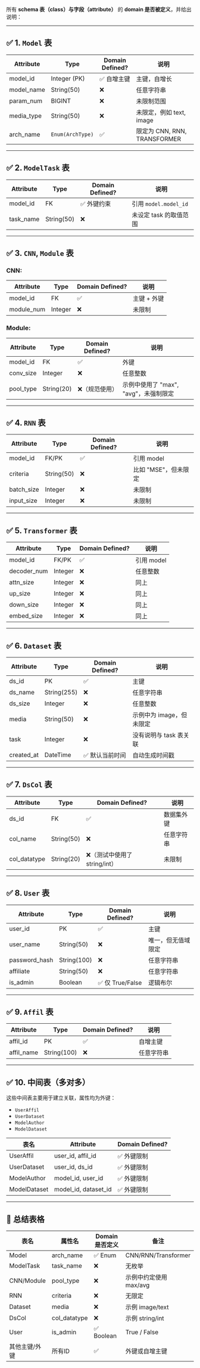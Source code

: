 所有 **schema 表（class）与字段（attribute）** 的 **domain 是否被定义**，并给出说明：

---

## ✅ 1. `Model` 表

| Attribute     | Type         | Domain Defined? | 说明 |
|---------------|--------------|------------------|------|
| model_id      | Integer (PK) | ✅ 自增主键       | 主键，自增长 |
| model_name    | String(50)   | ❌               | 任意字符串 |
| param_num     | BIGINT       | ❌               | 未限制范围 |
| media_type    | String(50)   | ❌               | 未限定，例如 text, image |
| arch_name     | `Enum(ArchType)` | ✅         | 限定为 CNN, RNN, TRANSFORMER |

---

## ✅ 2. `ModelTask` 表

| Attribute     | Type         | Domain Defined? | 说明 |
|---------------|--------------|------------------|------|
| model_id      | FK           | ✅ 外键约束       | 引用 `model.model_id` |
| task_name     | String(50)   | ❌               | 未设定 task 的取值范围 |

---

## ✅ 3. `CNN`, `Module` 表

### CNN:

| Attribute     | Type         | Domain Defined? | 说明 |
|---------------|--------------|------------------|------|
| model_id      | FK           | ✅               | 主键 + 外键 |
| module_num    | Integer      | ❌               | 未限制 |

### Module:

| Attribute     | Type         | Domain Defined? | 说明 |
|---------------|--------------|------------------|------|
| model_id      | FK           | ✅               | 外键 |
| conv_size     | Integer      | ❌               | 任意整数 |
| pool_type     | String(20)   | ❌（规范使用）   | 示例中使用了 "max", "avg"，未强制限定 |

---

## ✅ 4. `RNN` 表

| Attribute     | Type         | Domain Defined? | 说明 |
|---------------|--------------|------------------|------|
| model_id      | FK/PK        | ✅               | 引用 model |
| criteria      | String(50)   | ❌               | 比如 "MSE"，但未限定 |
| batch_size    | Integer      | ❌               | 未限制 |
| input_size    | Integer      | ❌               | 未限制 |

---

## ✅ 5. `Transformer` 表

| Attribute     | Type         | Domain Defined? | 说明 |
|---------------|--------------|------------------|------|
| model_id      | FK/PK        | ✅               | 引用 model |
| decoder_num   | Integer      | ❌               | 任意整数 |
| attn_size     | Integer      | ❌               | 同上 |
| up_size       | Integer      | ❌               | 同上 |
| down_size     | Integer      | ❌               | 同上 |
| embed_size    | Integer      | ❌               | 同上 |

---

## ✅ 6. `Dataset` 表

| Attribute     | Type         | Domain Defined? | 说明 |
|---------------|--------------|------------------|------|
| ds_id         | PK           | ✅               | 主键 |
| ds_name       | String(255)  | ❌               | 任意字符串 |
| ds_size       | Integer      | ❌               | 任意整数 |
| media         | String(50)   | ❌               | 示例中为 image，但未限定 |
| task          | Integer      | ❌               | 没有说明与 task 表关联 |
| created_at    | DateTime     | ✅ 默认当前时间   | 自动生成时间戳 |

---

## ✅ 7. `DsCol` 表

| Attribute     | Type         | Domain Defined? | 说明 |
|---------------|--------------|------------------|------|
| ds_id         | FK           | ✅               | 数据集外键 |
| col_name      | String(50)   | ❌               | 任意字符串 |
| col_datatype  | String(20)   | ❌（测试中使用了string/int） | 未限制 |

---

## ✅ 8. `User` 表

| Attribute     | Type         | Domain Defined? | 说明 |
|---------------|--------------|------------------|------|
| user_id       | PK           | ✅               | 主键 |
| user_name     | String(50)   | ❌               | 唯一，但无值域限定 |
| password_hash | String(100)  | ❌               | 任意字符串 |
| affiliate     | String(50)   | ❌               | 任意字符串 |
| is_admin      | Boolean      | ✅ 仅 True/False | 逻辑布尔 |

---

## ✅ 9. `Affil` 表

| Attribute     | Type         | Domain Defined? | 说明 |
|---------------|--------------|------------------|------|
| affil_id      | PK           | ✅               | 自增主键 |
| affil_name    | String(100)  | ❌               | 任意字符串 |

---

## ✅ 10. 中间表（多对多）

这些中间表主要用于建立关联，属性均为外键：

- `UserAffil`
- `UserDataset`
- `ModelAuthor`
- `ModelDataset`

| 表名            | Attribute        | Domain Defined? |
|------------------|------------------|------------------|
| UserAffil        | user_id, affil_id| ✅ 外键限制       |
| UserDataset      | user_id, ds_id   | ✅ 外键限制       |
| ModelAuthor      | model_id, user_id| ✅ 外键限制       |
| ModelDataset     | model_id, dataset_id | ✅ 外键限制   |

---

## 📌 总结表格

| 表名          | 属性名           | Domain是否定义 | 备注 |
|---------------|------------------|----------------|------|
| Model         | arch_name        | ✅ Enum        | CNN/RNN/Transformer |
| ModelTask     | task_name        | ❌             | 无枚举 |
| CNN/Module    | pool_type        | ❌             | 示例中约定使用 max/avg |
| RNN           | criteria         | ❌             | 无限定 |
| Dataset       | media            | ❌             | 示例 image/text |
| DsCol         | col_datatype     | ❌             | 示例 string/int |
| User          | is_admin         | ✅ Boolean     | True / False |
| 其他主键/外键 | 所有ID           | ✅             | 外键或自增主键 |

